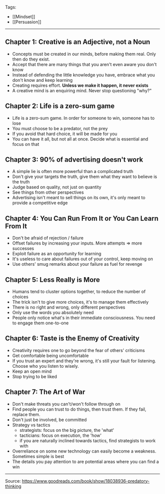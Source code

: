 Tags:
- [[Mindset]]
- [[Persuasion]]
---
## Chapter 1: Creative is an Adjective, not a Noun

- Concepts must be created in our minds, before making them real. Only then do they exist.
- Accept that there are many things that you aren't even aware you don't know
- Instead of defending the little knowledge you have, embrace what you don't know and keep learning
- Creating requires effort. **Unless we make it happen, it never exists**
- A creative mind is an enquiring mind. Never stop questioning "why?"

## Chapter 2: Life is a zero-sum game
- Life is a zero-sum game. In order for someone to win, someone has to lose
- You must choose to be a predator, not the prey
- If you avoid that hard choice, it will be made for you
- You can have it all, but not all at once. Decide what is essential and focus on that

## Chapter 3: 90% of advertising doesn't work
- A simple lie is often more powerful than a complicated truth
- Don't give your targets the truth, give them what they want to believe is the truth
- Judge based on quality, not just on quantity
- See things from other perspectives
- Advertising isn't meant to sell things on its own, it's only meant to provide a competitive edge

## Chapter 4: You Can Run From It or You Can Learn From It
- Don't be afraid of rejection / failure
- Offset failures by increasing your inputs. More attempts => more successes
- Exploit failure as an opportunity for learning
- It's useless to care about failures out of your control, keep moving on 
- Use others' smug remarks about your failure as fuel for revenge

## Chapter 5: Less Really is More
- Humans tend to cluster options together, to reduce the number of choices
- The trick isn't to give more choices, it's to manage them effectively
- There is no right and wrong, only different perspectives
- Only use the words you absolutely need
- People only notice what's in their immediate consciousness. You need to engage them one-to-one

## Chapter 6: Taste is the Enemy of Creativity
- Creativity requires one to go beyond the fear of others' criticisms
- Get comfortable being uncomfortable
- If you trust an expert and they're wrong, it's still your fault for listening. Choose who you listen to wisely.
- Keep an open mind
- Stop trying to be liked

## Chapter 7: The Art of War
- Don't make threats you can't/won't follow through on
- Find people you can trust to do things, then trust them. If they fail, replace them.
- Don't just be involved, be committed
- Strategy vs tactics
    - strategists: focus on the big picture, the 'what'
    - tacticians: focus on execution, the 'how'
    - if you are naturally inclined towards tactics, find strategists to work with
- Overreliance on some new technology can easily become a weakness. Sometimes simple is best
- The details you pay attention to are potential areas where you can find a win

---
Source: https://www.goodreads.com/book/show/18038936-predatory-thinking
